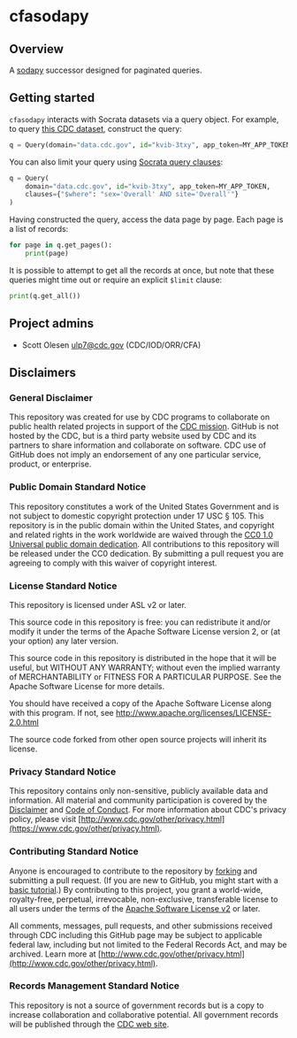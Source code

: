 # cfasodapy

## Overview

A [sodapy](https://pypi.org/project/sodapy/) successor designed for paginated queries.

## Getting started

`cfasodapy` interacts with Socrata datasets via a query object. For example, to query [this CDC dataset](https://data.cdc.gov/Public-Health-Surveillance/Rates-of-Laboratory-Confirmed-RSV-COVID-19-and-Flu/kvib-3txy/about_data), construct the query:

```python
q = Query(domain="data.cdc.gov", id="kvib-3txy", app_token=MY_APP_TOKEN)
```

You can also limit your query using [Socrata query clauses](https://dev.socrata.com/docs/queries/):

```python
q = Query(
    domain="data.cdc.gov", id="kvib-3txy", app_token=MY_APP_TOKEN,
    clauses={"$where": "sex='Overall' AND site='Overall'"}
)
```

Having constructed the query, access the data page by page. Each page is a list of records:

```python
for page in q.get_pages():
    print(page)
```

It is possible to attempt to get all the records at once, but note that these queries might time out or require an explicit `$limit` clause:

```python
print(q.get_all())
```

## Project admins

- Scott Olesen <ulp7@cdc.gov> (CDC/IOD/ORR/CFA)

## Disclaimers

### General Disclaimer

This repository was created for use by CDC programs to collaborate on public health related projects in support of the [CDC mission](https://www.cdc.gov/about/organization/mission.htm). GitHub is not hosted by the CDC, but is a third party website used by CDC and its partners to share information and collaborate on software. CDC use of GitHub does not imply an endorsement of any one particular service, product, or enterprise.

### Public Domain Standard Notice

This repository constitutes a work of the United States Government and is not subject to domestic copyright protection under 17 USC § 105. This repository is in the public domain within the United States, and copyright and related rights in the work worldwide are waived through the [CC0 1.0 Universal public domain dedication](https://creativecommons.org/publicdomain/zero/1.0/). All contributions to this repository will be released under the CC0 dedication. By submitting a pull request you are agreeing to comply with this waiver of copyright interest.

### License Standard Notice

This repository is licensed under ASL v2 or later.

This source code in this repository is free: you can redistribute it and/or modify it under the terms of the Apache Software License version 2, or (at your option) any later version.

This source code in this repository is distributed in the hope that it will be useful, but WITHOUT ANY WARRANTY; without even the implied warranty of MERCHANTABILITY or FITNESS FOR A PARTICULAR PURPOSE. See the Apache Software License for more details.

You should have received a copy of the Apache Software License along with this program. If not, see http://www.apache.org/licenses/LICENSE-2.0.html

The source code forked from other open source projects will inherit its license.

### Privacy Standard Notice

This repository contains only non-sensitive, publicly available data and information. All material and community participation is covered by the [Disclaimer](https://github.com/CDCgov/template/blob/master/DISCLAIMER.md) and [Code of Conduct](https://github.com/CDCgov/template/blob/master/code-of-conduct.md). For more information about CDC's privacy policy, please visit [http://www.cdc.gov/other/privacy.html](https://www.cdc.gov/other/privacy.html).

### Contributing Standard Notice

Anyone is encouraged to contribute to the repository by [forking](https://help.github.com/articles/fork-a-repo) and submitting a pull request. (If you are new to GitHub, you might start with a [basic tutorial](https://help.github.com/articles/set-up-git).) By contributing to this project, you grant a world-wide, royalty-free, perpetual, irrevocable, non-exclusive, transferable license to all users under the terms of the [Apache Software License v2](http://www.apache.org/licenses/LICENSE-2.0.html) or later.

All comments, messages, pull requests, and other submissions received through CDC including this GitHub page may be subject to applicable federal law, including but not limited to the Federal Records Act, and may be archived. Learn more at [http://www.cdc.gov/other/privacy.html](http://www.cdc.gov/other/privacy.html).

### Records Management Standard Notice

This repository is not a source of government records but is a copy to increase collaboration and collaborative potential. All government records will be published through the [CDC web site](http://www.cdc.gov).
